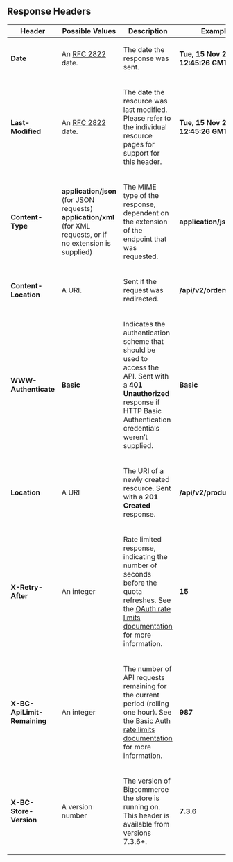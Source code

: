 ## Response Headers

<table class="bui-table">

<thead>

<tr>

<th class="headers-name">Header</th>

<th class="headers-values">Possible Values</th>

<th class="headers-description">Description</th>

<th class="headers-example">Example</th>

</tr>

</thead>

<tbody>

<tr>

<td>

**Date**

</td>

<td>

An [RFC 2822](http://tools.ietf.org/html/rfc2822#section-3.3) date.

</td>

<td>

The date the response was sent.

</td>

<td>

**Tue, 15 Nov 2011 12:45:26 GMT**

</td>

</tr>

<tr>

<td>

**Last-Modified**

</td>

<td>

An [RFC 2822](http://tools.ietf.org/html/rfc2822#section-3.3) date.

</td>

<td>

The date the resource was last modified. Please refer to the individual resource pages for support for this header.

</td>

<td>

**Tue, 15 Nov 2011 12:45:26 GMT**

</td>

</tr>

<tr>

<td>

**Content-Type**

</td>

<td>

**application/json** (for JSON requests) **application/xml** (for XML requests, or if no extension is supplied)

</td>

<td>

The MIME type of the response, dependent on the extension of the endpoint that was requested.

</td>

<td>

**application/json**

</td>

</tr>

<tr>

<td>

**Content-Location**

</td>

<td>

A URI.

</td>

<td>

Sent if the request was redirected.

</td>

<td>

**/api/v2/orders/5.json**

</td>

</tr>

<tr>

<td>

**WWW-Authenticate**

</td>

<td>

**Basic**

</td>

<td>

Indicates the authentication scheme that should be used to access the API. Sent with a **401 Unauthorized** response if HTTP Basic Authentication credentials weren’t supplied.

</td>

<td>

**Basic**

</td>

</tr>

<tr>

<td>

**Location**

</td>

<td>

A URI

</td>

<td>

The URI of a newly created resource. Sent with a **201 Created** response.

</td>

<td>

**/api/v2/products/7**

</td>

</tr>

<tr>

<td>

**X-Retry-After**

</td>

<td>

An integer

</td>

<td>

Rate limited response, indicating the number of seconds before the quota refreshes. See the [OAuth rate limits documentation](/api/rate-limits/oauth) for more information.

</td>

<td>

**15**

</td>

</tr>

<tr>

<td>

**X-BC-ApiLimit-Remaining**

</td>

<td>

An integer

</td>

<td>

The number of API requests remaining for the current period (rolling one hour). See the [Basic Auth rate limits documentation](/api/rate-limits/basic) for more information.

</td>

<td>

**987**

</td>

</tr>

<tr>

<td>

**X-BC-Store-Version**

</td>

<td>

A version number

</td>

<td>

The version of Bigcommerce the store is running on. This header is available from versions 7.3.6+.

</td>

<td>

**7.3.6**

</td>

</tr>

</tbody>

</table>
